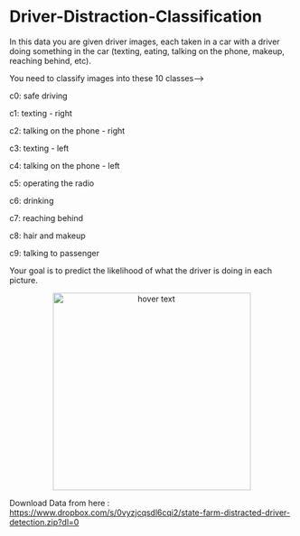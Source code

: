 # Driver-Distraction-Classification
<meta name="google-site-verification" content="4MtO73h2G1G0nDL1KD_DGVehSeA7ykxugjEcyxGLhpU" />
In this data you are given driver images, each taken in a car with a driver doing something in the car (texting, eating, talking on the phone, makeup, reaching behind, etc).

You need to classify images into these 10 classes-->

c0: safe driving

c1: texting - right

c2: talking on the phone - right

c3: texting - left

c4: talking on the phone - left

c5: operating the radio

c6: drinking

c7: reaching behind

c8: hair and makeup

c9: talking to passenger


Your goal is to predict the likelihood of what the driver is doing in each picture. 
<p align="center">
  <img src="https://storage.googleapis.com/kaggle-competitions/kaggle/5048/media/output_DEb8oT.gif" width="350" title="hover text">
</p>
  
Download Data from here : https://www.dropbox.com/s/0vyzjcqsdl6cqi2/state-farm-distracted-driver-detection.zip?dl=0 
